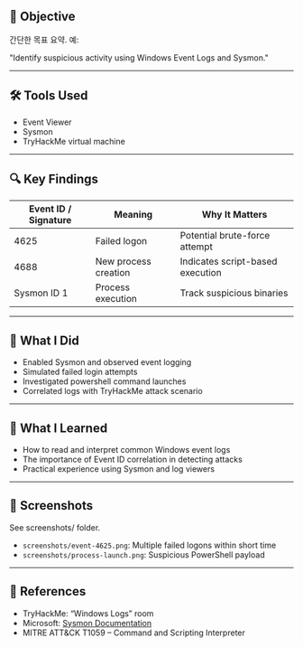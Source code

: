 ## 🧾 Objective

간단한 목표 요약. 예:

"Identify suspicious activity using Windows Event Logs and Sysmon."

---

## 🛠️ Tools Used

- Event Viewer
- Sysmon
- TryHackMe virtual machine

---

## 🔍 Key Findings

| Event ID / Signature | Meaning | Why It Matters |
| --- | --- | --- |
| 4625 | Failed logon | Potential brute-force attempt |
| 4688 | New process creation | Indicates script-based execution |
| Sysmon ID 1 | Process execution | Track suspicious binaries |

---

## 🧪 What I Did

- Enabled Sysmon and observed event logging
- Simulated failed login attempts
- Investigated powershell command launches
- Correlated logs with TryHackMe attack scenario

---

## 🧠 What I Learned

- How to read and interpret common Windows event logs
- The importance of Event ID correlation in detecting attacks
- Practical experience using Sysmon and log viewers

---

## 📸 Screenshots

See screenshots/ folder. 
- `screenshots/event-4625.png`: Multiple failed logons within short time
- `screenshots/process-launch.png`: Suspicious PowerShell payload

---

## 📄 References

- TryHackMe: “Windows Logs” room
- Microsoft: [Sysmon Documentation](https://learn.microsoft.com/en-us/sysinternals/downloads/sysmon)
- MITRE ATT&CK T1059 – Command and Scripting Interpreter  